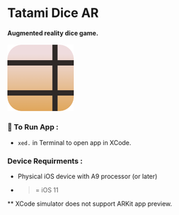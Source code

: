 # Tatami Dice AR

#### Augmented reality dice game.

<img src="Tatami/Assets.xcassets/Tatami_App_Icon.imageset/Tatami_App_Icon.png" alt="Tatami AR App Icon" width="150" height="150"/>

### **🎲 To Run App :** 
- `xed.` in Terminal to open app in XCode.

### **Device Requirments :**

- Physical iOS device with A9 processor (or later)
- >= iOS 11

** XCode simulator does not support ARKit app preview.
